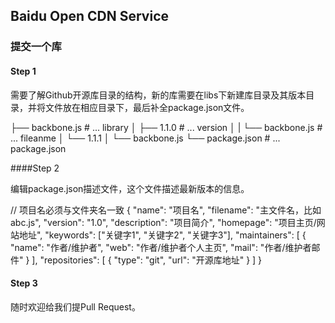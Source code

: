 ## Baidu Open CDN Service

### 提交一个库

#### Step 1

需要了解Github开源库目录的结构，新的库需要在libs下新建库目录及其版本目录，并将文件放在相应目录下，最后补全package.json文件。

			

  ├── backbone.js               # ... library
  │   ├── 1.1.0                 # ... version
  │   |   └── backbone.js       # ... fileanme
  │   └── 1.1.1
  │       └── backbone.js
  └── package.json              # ... package.json

			
####Step 2

编辑package.json描述文件，这个文件描述最新版本的信息。


  // 项目名必须与文件夹名一致
  {
    "name": "项目名",
    "filename": "主文件名，比如 abc.js",
    "version": "1.0",
    "description": "项目简介",
    "homepage": "项目主页/网站地址",
    "keywords": ["关键字1", "关键字2", "关键字3"],
    "maintainers": [
  	{
  	  "name": "作者/维护者",
  	  "web": "作者/维护者个人主页",
  	  "mail": "作者/维护者邮件"
  	}
    ],
    "repositories": [
  	{
  	  "type": "git",
  	  "url": "开源库地址"
  	}
    ]
  }

			
#### Step 3

随时欢迎给我们提Pull Request。

